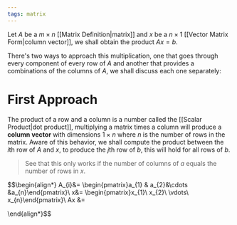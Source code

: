 ```yaml
---
tags: matrix
---
```

Let $A$ be a $m\times n$ [[Matrix Definition|matrix]] and $x$ be a $n \times 1$ [[Vector Matrix Form|column vector]], we shall obtain the product $Ax = b$.
 
There's two ways to approach this multiplication, one that goes through every component of every row of $A$ and another that provides a combinations of the columns of $A$, we shall discuss each one separately:
# First Approach
The product of a row and a column is a number called the [[Scalar Product|dot product]], multiplying a matrix times a column will produce a **column vector** with dimensions $1\times n$ where $n$ is the number of rows in the matrix. 
Aware of this behavior, we shall compute the product between the $i$th row of $A$ and $x$, to produce the $j$th row of $b$, this will hold for all rows of $b$.

>See that this only works if the number of columns of $a$ equals the number of rows in $x$.


$$\begin{align*}
A_{i}&= \begin{pmatrix}a_{1} & a_{2}&\cdots &a_{n}\end{pmatrix}\\
x&= \begin{pmatrix}x_{1}\\
x_{2}\\
\vdots\\
x_{n}\end{pmatrix}\\
Ax &= 

\end{align*}$$